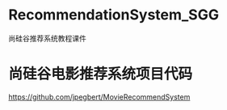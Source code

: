 # RecommendationSystem_SGG
尚硅谷推荐系统教程课件


# 尚硅谷电影推荐系统项目代码

https://github.com/jpegbert/MovieRecommendSystem
